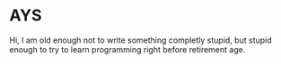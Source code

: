 # AYS
Hi, I am old enough not to write something completly stupid, but stupid enough to try to learn programming right before retirement age.
